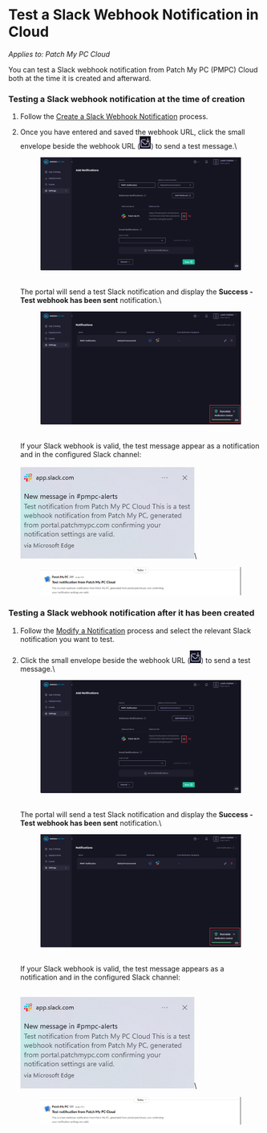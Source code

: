 # Test a Slack Webhook Notification in Cloud

_Applies to: Patch My PC Cloud_

You can test a Slack webhook notification from Patch My PC (PMPC) Cloud both at the time it is created and afterward.

### Testing a Slack webhook notification at the time of creation

1. Follow the [Create a Slack Webhook Notification](../create-a-slack-webhook-notification-in-cloud.md) process.
2.  Once you have entered and saved the webhook URL, click the small envelope beside the webhook URL (![](<../../../../_images/gitbook/image (1900).png>)) to send a test message.\


    <figure><img src="../../../../_images/gitbook/image (1894).png" alt="Clicking the small envelope beside the Webhook URL to send a test message."><figcaption></figcaption></figure>

    \
    The portal will send a test Slack notification and display the **Success - Test webhook has been sent** notification.\


    <figure><img src="../../../../_images/gitbook/image (1895).png" alt="&#x22;Success - Test webhook has been sent&#x22; notification"><figcaption></figcaption></figure>

    \
    If your Slack webhook is valid, the test message appear as a notification and in the configured Slack channel:\
    \
    ![Slack notification](<../../../../_images/gitbook/image (1896).png>)\


    <figure><img src="../../../../_images/gitbook/image (1897).png" alt="Slack channel notification"><figcaption></figcaption></figure>

### Testing a Slack webhook notification after it has been created

1. Follow the [Modify a Notification](../modify-a-cloud-notification.md) process and select the relevant Slack notification you want to test.
2.  Click the small envelope beside the webhook URL (![](<../../../../_images/gitbook/image (1900).png>)) to send a test message.\


    <figure><img src="../../../../_images/gitbook/image (1894).png" alt="Clicking the small envelope beside the Webhook URL to send a test message."><figcaption></figcaption></figure>

    \
    The portal will send a test Slack notification and display the **Success - Test webhook has been sent** notification.\


    <figure><img src="../../../../_images/gitbook/image (1895).png" alt="&#x22;Success - Test webhook has been sent&#x22; notification"><figcaption></figcaption></figure>

    \
    If your Slack webhook is valid, the test message appears as a notification and in the configured Slack channel:

    \
    ![Slack notification](<../../../../_images/gitbook/image (1896).png>)\


    <figure><img src="../../../../_images/gitbook/image (1897).png" alt="Slack channel notification"><figcaption></figcaption></figure>
